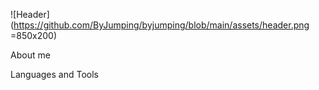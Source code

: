 ![Header](https://github.com/ByJumping/byjumping/blob/main/assets/header.png =850x200)

About me

Languages and Tools